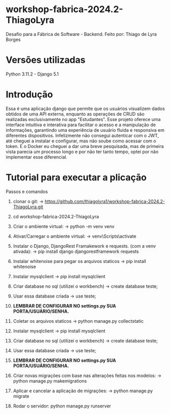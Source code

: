 # workshop-fabrica-2024.2-ThiagoLyra
Desafio para a Fábrica de Software - Backend. Feito por: Thiago de Lyra Borges

# Versões utilizadas
Python 3.11.2 - Django 5.1

# Introdução

Essa é uma aplicação django que permite que os usuários visualizem dados obtidos de uma API externa, enquanto as operações de CRUD são realizadas exclusivamente no app "Estudantes". Esse projeto oferece uma interface intuitiva e interativa para facilitar o acesso e a manipulação de informações, garantindo uma experiência de usuário fluida e responsiva em diferentes dispositivos. Infelizmente não consegui autenticar com o JWT, até cheguei a instalar e configurar, mas não soube como acessar com o token. E o Docker eu cheguei a dar uma breve pesquisada, mas de primeira vista parecia um processo longo e por não ter tanto tempo, optei por não implementar esse diferencial.

# Tutorial para executar a plicação
Passos e comandos

1. clonar o git: -> https://github.com/thiagolyra1/workshop-fabrica-2024.2-ThiagoLyra.git

2. cd workshop-fabrica-2024.2-ThiagoLyra

3. Criar o ambiente virtual: -> python -m venv venv

4. Ativar/Carregar o ambiente virtual: -> venv\Scripts\activate

5. Instalar o Django, DjangoRest Framakework e requests. (com a venv ativada): -> pip install django djangorestframework requests

6. Instalar whitenoise para pegar os arquivos staticos -> pip install whitenoise

7. Instalar mysqlclient -> pip install mysqlclient
8. Criar database no sql (utilizei o workbench) -> create database teste;
9. Usar essa database criada -> use teste;
10. **LEMBRAR DE CONFIGURAR NO settings.py SUA PORTA/USUÁRIO/SENHA.**

11. Coletar os arquivos staticos -> python manage.py collectstatic

12. Instalar mysqlclient -> pip install mysqlclient
13. Criar database no sql (utilizei o workbench) -> create database teste;
14. Usar essa database criada -> use teste;
15. **LEMBRAR DE CONFIGURAR NO settings.py SUA PORTA/USUÁRIO/SENHA.**

16. Criar novas migrações com base nas alterações feitas nos modelos: -> python manage.py makemigrations

17. Aplicar e cancelar a aplicação de migrações: -> python manage.py migrate

18. Rodar o servidor: python manage.py runserver

